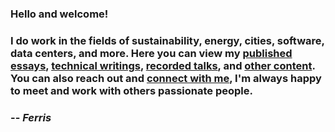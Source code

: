 ### Hello and welcome!
### I do work in the fields of sustainability, energy, cities, software, data centers, and more. Here you can view my [published essays](/categories/essays/), [technical writings](/categories/technical-writings/), [recorded talks](/categories/talks/), and [other content](/categories/etc/). You can also reach out and [connect with me](/about/), I'm always happy to meet and work with others passionate people.
### -- *Ferris*

